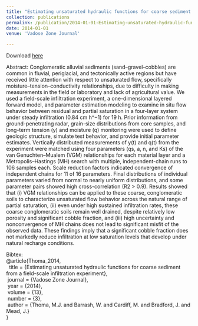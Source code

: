 ```yaml
---
title: "Estimating unsaturated hydraulic functions for coarse sediment from a field-scale infiltration experiment"
collection: publications
permalink: /publication/2014-01-01-Estimating-unsaturated-hydraulic-functions-for-coarse-sediment-from-a-field-scale-infiltration-experiment
date: 2014-01-01
venue: 'Vadose Zone Journal'

---
```

Download [here](https://jodimead.github.io/files/papers/infil.pdf)

Abstract:
Conglomeratic alluvial sediments (sand–gravel–cobbles) are common
in fluvial, periglacial, and tectonically active regions but have received
little attention with respect to unsaturated flow, specifically moisture–tension–conductivity relationships, due to difficulty in making measurements in
the field or laboratory and lack of agricultural value. We used a field-scale
infiltration experiment, a one-dimensional layered forward model, and
parameter estimation modeling to examine in situ flow behavior between
residual and partial saturation in a four-layer system under steady infiltration (0.84 cm h^−1) for 19 h. Prior information from ground-penetrating radar,
grain-size distributions from core samples, and long-term tension (y) and
moisture (q) monitoring were used to define geologic structure, simulate
test behavior, and provide initial parameter estimates. Vertically distributed
measurements of y(t) and q(t) from the experiment were matched using
four parameters (qs, a, n, and Ks) of the van Genuchten–Mualem (VGM)
relationships for each material layer and a Metropolis–Hastings (MH) search
with multiple, independent-chain runs to 106 samples each. Scale reduction
factors indicated convergence of independent chains for 11 of 16 parameters. Final distributions of individual parameters varied from normal to nearly
uniform distributions, and some parameter pairs showed high cross-correlation (R2 > 0.9). Results showed that (i) VGM relationships can be applied to
these coarse, conglomeratic soils to characterize unsaturated flow behavior
across the natural range of partial saturation, (ii) even under high sustained
infiltration rates, these coarse conglomeratic soils remain well drained,
despite relatively low porosity and significant cobble fraction, and (iii) high
uncertainty and nonconvergence of MH chains does not lead to significant
misfit of the observed data. These findings imply that a significant cobble
fraction does not markedly reduce infiltration at low saturation levels that
develop under natural recharge conditions.

Bibtex:<br>
@article{Thoma_2014,<br>
&nbsp; title = {Estimating unsaturated hydraulic functions for coarse sediment from a field-scale infiltration experiment},<br>
&nbsp;journal = {Vadose Zone Journal},<br>
&nbsp;year = {2014},<br>
&nbsp;volume = {13},<br>
&nbsp;number = {3},<br>
&nbsp;author = {Thoma, M.J. and Barrash, W. and Cardiff, M. and Bradford, J. and Mead, J.} <br>}
